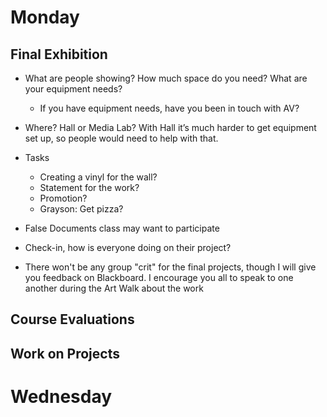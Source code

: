 # Monday

## Final Exhibition

+ What are people showing? How much space do you need? What are your equipment needs?
	+ If you have equipment needs, have you been in touch with AV?

+ Where? Hall or Media Lab? With Hall it’s much harder to get equipment set up, so people would need to help with that.

+ Tasks
	+ Creating a vinyl for the wall?
	+ Statement for the work?
	+ Promotion?
	+ Grayson: Get pizza?

+ False Documents class may want to participate

+ Check-in, how is everyone doing on their project?

+ There won't be any group "crit" for the final projects, though I will give you feedback on Blackboard. I encourage you all to speak to one another during the Art Walk about the work

## Course Evaluations

## Work on Projects

# Wednesday
